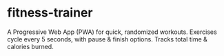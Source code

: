 # fitness-trainer
A Progressive Web App (PWA) for quick, randomized workouts. Exercises cycle every 5 seconds, with pause &amp; finish options. Tracks total time &amp; calories burned.
